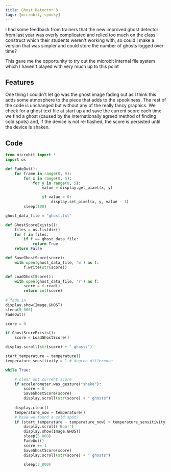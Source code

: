 ```yaml
---
title: Ghost Detector 3
tags: [microbit, spooky]
---
```


<canvas id="mb1" width="721" height="565" data-microbit="99999:90909:99999:99999:90909;55555:50505:55555:55555:50505;00000:00000:00000:00000:00000"></canvas>

I had some feedback from trainers that the new improved ghost detector from 
last year was overly complicated and relied too much on the class construct 
which their students weren't working with, so could I make a version that 
was simpler and could store the number of ghosts logged over time? 

This gave me the opportunity to try out the microbit internal file system which 
I haven't played with very much up to this point


## Features

One thing I couldn't let go was the ghost image fading out as I think this adds 
some atmosphere to the piece that adds to the spookiness. The rest of the code 
is unchanged but without any of the really fancy graphics. We check for a ghost 
text file at start up and save the current score each time we find a ghost (caused 
by the internationally agreed method of finding cold spots) and, if the device is 
not re-flashed, the score is persisted until the device is shaken.


## Code

```python 
from microbit import *
import os 

def FadeOut():
    for frame in range(0, 9):
        for x in range(0, 5):
            for y in range(0, 5):
                value = display.get_pixel(x, y)

                if value > 0:
                    display.set_pixel(x, y, value - 1)
        sleep(100)

ghost_data_file = "ghost.txt"

def GhostScoreExists():
    files = os.listdir()
    for f in files:
        if f == ghost_data_file:
            return True
    return False

def SaveGhostScore(score):
    with open(ghost_data_file, 'w') as f:
        f.write(str(score))

def LoadGhostScore():
    with open(ghost_data_file, 'r') as f:
        score = f.read()
        return int(score)
    
# fade in 
display.show(Image.GHOST)
sleep(5_000)
FadeOut()

score = 0

if GhostScoreExists():
    score = LoadGhostScore()

display.scroll(str(score) + " ghosts")

start_temperature = temperature()
temperature_sensitivity = 1 # degree difference

while True:

    # clear out current score
    if accelerometer.was_gesture("shake"):
        score = 0
        SaveGhostScore(score)
        display.scroll(str(score) + " ghosts")
        
    display.clear()
    temperature_now = temperature()
    # have we found a cold spot?
    if (start_temperature - temperature_now) > temperature_sensitivity:
        display.scroll('Boo!')
        display.show(Image.GHOST)
        sleep(5_000)
        FadeOut()
        score += 1
        SaveGhostScore(score)
        display.scroll(str(score) + " ghosts")

        sleep(3_000)

```
